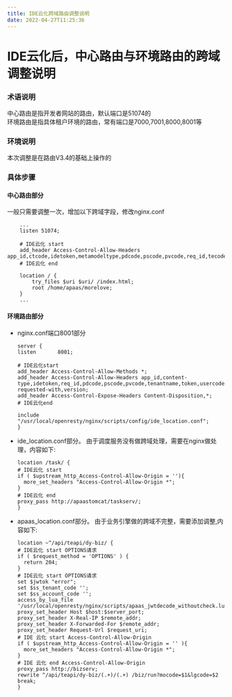 ```yaml
---
title: IDE云化跨域路由调整说明
date: 2022-04-27T11:25:36
---
```


# IDE云化后，中心路由与环境路由的跨域调整说明

### 术语说明

中心路由是指开发者网站的路由，默认端口是51074的  
环境路由是指具体租户环境的路由，常有端口是7000,7001,8000,8001等

### 环境说明

本次调整是在路由V3.4的基础上操作的

### 具体步骤

#### 中心路由部分

一般只需要调整一次，增加以下跨域字段，修改nginx.conf

```
    ...
    listen 51074;

    # IDE云化 start
    add_header Access-Control-Allow-Headers app_id,ctcode,idetoken,metamodeltype,pdcode,pscode,pvcode,req_id,tecode,tenantname,usercode,userinfonamee,username,version;
    # IDE云化 end

    location / {
        try_files $uri $uri/ /index.html;
        root /home/apaas/morelove;
    }
    ...
```

#### 环境路由部分

* nginx.conf端口8001部分

  ```
  server {
  listen       8001;

  # IDE云化start
  add_header Access-Control-Allow-Methods *;
  add_header Access-Control-Allow-Headers app_id,content-type,idetoken,req_id,pdcode,pscode,pvcode,tenantname,token,usercode,userinfoname,username,version,debug,ctcode,dynamicId,idecode,metamodeltype,update,Authorization,tecode,x-requested-with,version;
  add_header Access-Control-Expose-Headers Content-Disposition,*;
  # IDE云化end

  include "/usr/local/openresty/nginx/scripts/config/ide_location.conf";
  }
  ```

* ide\_location.conf部分。 由于调度服务没有做跨域处理，需要在nginx做处理，内容如下:

  ```
  location /task/ {
  # IDE云化 start
  if ( $upstream_http_Access-Control-Allow-Origin = ''){
    more_set_headers "Access-Control-Allow-Origin *";
  }
  # IDE云化 end
  proxy_pass http://apaastomcat/taskserv/;
  }
  ```
* apaas\_location.conf部分。 由于业务引擎做的跨域不完整，需要添加调整,内容如下:
  ```
  location ~^/api/teapi/dy-biz/ {
  # IDE云化 start OPTIONS请求
  if ( $request_method = 'OPTIONS' ) {
    return 204;
  }
  # IDE云化 start OPTIONS请求
  set $jwtok "error";
  set $ss_tenant_code '';
  set $ss_account_code '';
  access_by_lua_file '/usr/local/openresty/nginx/scripts/apaas_jwtdecode_withoutcheck.lua';
  proxy_set_header Host $host:$server_port;
  proxy_set_header X-Real-IP $remote_addr;
  proxy_set_header X-Forwarded-For $remote_addr;
  proxy_set_header Request-Url $request_uri;
  # IDE 云化 start Access-Control-Allow-Origin
  if ( $upstream_http_Access-Control-Allow-Origin = '' ){
    more_set_headers "Access-Control-Allow-Origin *";
  }
  # IDE 云化 end Access-Control-Allow-Origin
  proxy_pass http://bizserv;
  rewrite ^/api/teapi/dy-biz/(.+)/(.+) /biz/run?mocode=$1&lgcode=$2 break;
  }
  ```